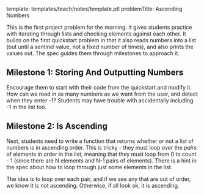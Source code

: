 template: templates/teach/notes/template.ptl
problemTitle: Ascending Numbers

This is the first project problem for the morning.  It gives students practice with iterating through lists and checking elements against each other.  It builds on the first quickstart problem in that it also reads numbers into a list (but until a sentinel value, not a fixed number of times), and also prints the values out.  The spec guides them through milestones to approach it.

## Milestone 1: Storing And Outputting Numbers
Encourage them to start with their code from the quickstart and modify it.  How can we read in as many numbers as we want from the user, and detect when they enter -1?  Students may have trouble with accidentally including -1 in the list too.

## Milestone 2: Is Ascending
Next, students need to write a function that returns whether or not a list of numbers is in ascending order.  This is tricky - they must loop over the _pairs_ of elements in order in the list, meaning that they must loop from 0 to count - 1 (since there are N elements and N-1 pairs of elements).  There is a hint in the spec about how to loop through just some elements in the list.

The idea is to loop over each pair, and if we see any that are out of order, we know it is not ascending.  Otherwise, if all look ok, it is ascending.